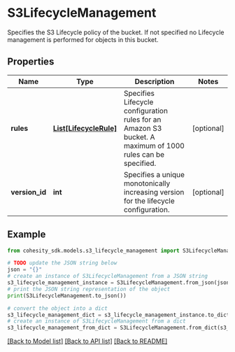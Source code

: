 # S3LifecycleManagement

Specifies the S3 Lifecycle policy of the bucket. If not specified no Lifecycle management is performed for objects in this bucket.

## Properties

Name | Type | Description | Notes
------------ | ------------- | ------------- | -------------
**rules** | [**List[LifecycleRule]**](LifecycleRule.md) | Specifies Lifecycle configuration rules for an Amazon S3 bucket. A maximum of 1000 rules can be specified. | [optional] 
**version_id** | **int** | Specifies a unique monotonically increasing version for the lifecycle configuration. | [optional] 

## Example

```python
from cohesity_sdk.models.s3_lifecycle_management import S3LifecycleManagement

# TODO update the JSON string below
json = "{}"
# create an instance of S3LifecycleManagement from a JSON string
s3_lifecycle_management_instance = S3LifecycleManagement.from_json(json)
# print the JSON string representation of the object
print(S3LifecycleManagement.to_json())

# convert the object into a dict
s3_lifecycle_management_dict = s3_lifecycle_management_instance.to_dict()
# create an instance of S3LifecycleManagement from a dict
s3_lifecycle_management_from_dict = S3LifecycleManagement.from_dict(s3_lifecycle_management_dict)
```
[[Back to Model list]](../README.md#documentation-for-models) [[Back to API list]](../README.md#documentation-for-api-endpoints) [[Back to README]](../README.md)


